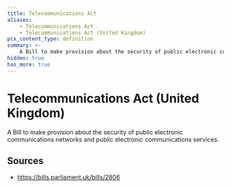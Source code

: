 ```yaml
---
title: Telecommunications Act
aliases:
    - Telecommunications Act
    - Telecommunications Act (United Kingdom)
pcx_content_type: definition
summary: >-
    A Bill to make provision about the security of public electronic communications networks and public electronic communications services.
hidden: true
has_more: true
---
```


# Telecommunications Act (United Kingdom)

A Bill to make provision about the security of public electronic communications networks and public electronic communications services.

## Sources

-   https://bills.parliament.uk/bills/2806
